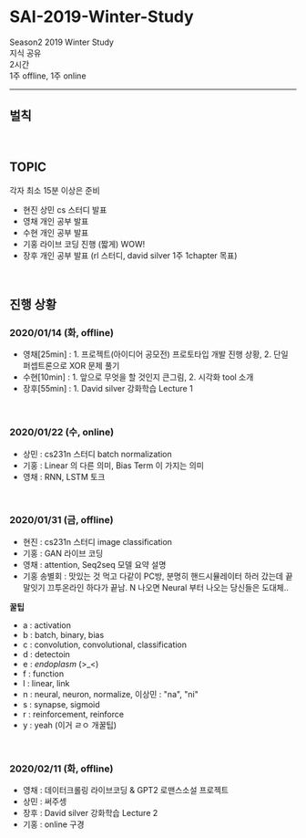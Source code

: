 # SAI-2019-Winter-Study
Season2 2019 Winter Study <br>
지식 공유 <br>
2시간 <br>
1주 offline, 1주 online <br>

<hr>

## 벌칙

<br>

## TOPIC

각자 최소 15분 이상은 준비

- 현진 상민 cs 스터디 발표
- 영채 개인 공부 발표
- 수현 개인 공부 발표 
- 기홍 라이브 코딩 진행 (짧게) WOW!
- 장후 개인 공부 발표 (rl 스터디, david silver 1주 1chapter 목표)

<br>

## 진행 상황

### 2020/01/14 (화, offline)

- 영채[25min] : 1. 프로젝트(아이디어 공모전) 프로토타입 개발 진행 상황, 2. 단일 퍼셉트론으로 XOR 문제 풀기
- 수현[10min] : 1. 앞으로 무엇을 할 것인지 큰그림, 2. 시각화 tool 소개
- 장후[55min] : 1. David silver 강화학습 Lecture 1

<br>

### 2020/01/22 (수, online)

- 상민 : cs231n 스터디 batch normalization
- 기홍 : Linear 의 다른 의미, Bias Term 이 가지는 의미
- 영채 : RNN, LSTM 토크

<br>

### 2020/01/31 (금, offline)

- 현진 : cs231n 스터디 image classification
- 기홍 : GAN 라이브 코딩
- 영채 : attention, Seq2seq 모델 요약 설명
- 기홍 송별회 : 맛있는 것 먹고 다같이 PC방, 분명히 핸드시뮬레이터 하러 갔는데 끝말잇기 끄투온라인 하다가 끝남. N 나오면 Neural 부터 나오는 당신들은 도대체..

**꿀팁**
- a : activation
- b : batch, binary, bias
- c : convolution, convolutional, classification
- d : detectoin
- e : *endoplasm* (>_<)
- f : function
- l : linear, link
- n : neural, neuron, normalize, 이상민 : "na", "ni"
- s : synapse, sigmoid
- r : reinforcement, reinforce
- y : yeah (이거 ㄹㅇ 개꿀팁)
<br>

### 2020/02/11 (화, offline)
- 영채 : 데이터크롤링 라이브코딩 & GPT2 로맨스소설 프로젝트
- 상민 : 써주셍
- 장후 : David silver 강화학습 Lecture 2
- 기홍 : online 구경
